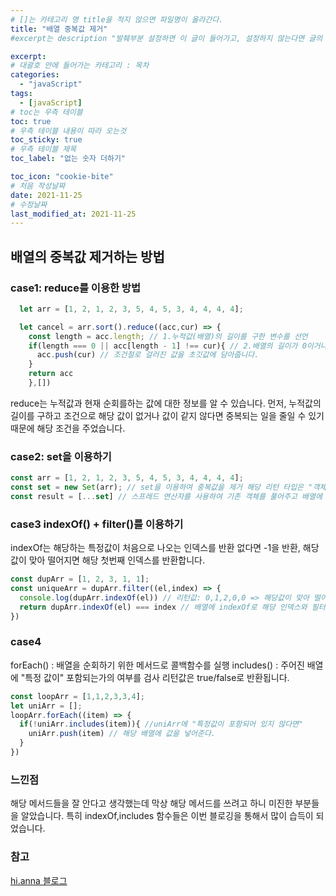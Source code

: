 ```yaml
---
# []는 카테고리 명 title을 적지 않으면 파일명이 올라간다.
title: "배열 중복값 제거"
#excerpt는 description "발췌부분 설정하면 이 글이 들어가고, 설정하지 않는다면 글의 첫 문단이 들어가게됨"

excerpt: 
# 대괄호 안에 들어가는 카테고리 : 목차
categories:
  - "javaScript"
tags:
  - [javaScript]
# toc는 우측 테이블
toc: true
# 우측 테이블 내용이 따라 오는것 
toc_sticky: true
# 우측 테이블 제목
toc_label: "없는 숫자 더하기"

toc_icon: "cookie-bite"
# 처음 작성날짜
date: 2021-11-25
# 수정날짜
last_modified_at: 2021-11-25
---
```


## 배열의 중복값 제거하는 방법

### case1: reduce를 이용한 방법

```jsx
  let arr = [1, 2, 1, 2, 3, 5, 4, 5, 3, 4, 4, 4, 4];

  let cancel = arr.sort().reduce((acc,cur) => {
    const length = acc.length; // 1.누적값(배열)의 길이를 구한 변수를 선언
    if(length === 0 || acc[length - 1] !== cur){ // 2.배열의 길이가 0이거나 배열안의 값과 기존 배열의 값이 다르면이라는 조건
      acc.push(cur) // 조건절로 걸러진 값을 초깃값에 담아줍니다.
    }
    return acc
    },[])
```

reduce는 누적값과 현재 순회를하는 값에 대한 정보를 알 수 있습니다. 먼저, 누적값의 길이를 구하고 조건으로 해당 값이 없거나 값이 같지 않다면 
중복되는 일을 줄일 수 있기 때문에 해당 조건을 주었습니다.


### case2: set을 이용하기

```jsx
const arr = [1, 2, 1, 2, 3, 5, 4, 5, 3, 4, 4, 4, 4];
const set = new Set(arr); // set을 이용하여 중복값을 제거 해당 리턴 타입은 "객체로 반환됩니다.
const result = [...set] // 스프레드 연산자를 사용하여 기존 객체를 풀어주고 배열에 담습니다.
```

### case3 indexOf() + filter()를 이용하기

indexOf는 해당하는 특정값이 처음으로 나오는 인덱스를 반환 없다면 -1을 반환, 해당값이 맞아 떨어지면 해당 첫번째 인덱스를 반환합니다.

```jsx
const dupArr = [1, 2, 3, 1, 1];
const uniqueArr = dupArr.filter((el,index) => {
  console.log(dupArr.indexOf(el)) // 리턴값: 0,1,2,0,0 => 해당값이 맞아 떨어질 때 첫번째 인덱스를 반환하니까
  return dupArr.indexOf(el) === index // 배열에 indexOf로 해당 인덱스와 필터를 도는 index가 같으면 리턴
})
```

### case4

forEach() : 배열을 순회하기 위한 메서드로 콜백함수를 실행
includes() : 주어진 배열에 "특정 값이" 포함되는가의 여부를 검사 리턴값은 true/false로 반환됩니다.

```jsx
const loopArr = [1,1,2,3,3,4];
let uniArr = [];
loopArr.forEach((item) => {
  if(!uniArr.includes(item)){ //uniArr에 "특정값이 포함되어 있지 않다면"
    uniArr.push(item) // 해당 배열에 값을 넣어준다.
  }
})
```


### 느낀점

해당 메서드들을 잘 안다고 생각했는데 막상 해당 메서드를 쓰려고 하니 미진한 부분들을 알았습니다.
특히 indexOf,includes 함수들은 이번 블로깅을 통해서 많이 습득이 되었습니다.


### 참고

[hi.anna 블로그](https://hianna.tistory.com/422)
